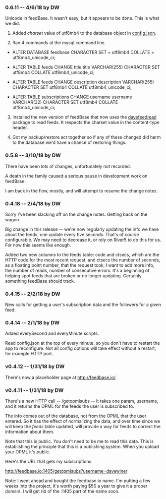 ### 0.6.11 -- 4/6/18 by DW

Unicode in feedBase. It wasn't easy, but it appears to be done. This is what we did. 

1. Added <i>charset</i> value of utf8mb4 to the database object in <a href="https://github.com/scripting/feedBase/blob/master/docs/config.md">config.json</a>. 

2. Ran 4 commands at the mysql command line. 

* ALTER DATABASE feedbase CHARACTER SET = utf8mb4 COLLATE = utf8mb4_unicode_ci;

* ALTER TABLE feeds CHANGE title title VARCHAR(255) CHARACTER SET utf8mb4 COLLATE utf8mb4_unicode_ci;

* ALTER TABLE feeds CHANGE description description VARCHAR(255) CHARACTER SET utf8mb4 COLLATE utf8mb4_unicode_ci;

* ALTER TABLE subscriptions CHANGE username username VARCHAR(32) CHARACTER SET utf8mb4 COLLATE utf8mb4_unicode_ci;

3. Installed the new version of feedBase that now uses the <a href="https://www.npmjs.com/package/davefeedread">davefeedread</a> package to read feeds. It respects the charset value in the content-type header. 

4. Got my backup/restore act together so if any of these changed did harm to the database we'd have a chance of restoring things. 

### 0.5.8 -- 3/10/18 by DW

There have been lots of changes, unfortunately not recorded. 

A death in the family caused a serious pause in development work on feedBase. 

I am back in the flow, mostly, and will attempt to resume the change notes. 

### 0.4.18 -- 2/4/18 by DW

Sorry I've been slacking off on the change notes. Getting back on the wagon.

Big change in this release -- we're now regularly updating the info we have about the feeds, one update every five seconds. That's of course configurable. We may need to decrease it, or rely on River5 to do this for us. For now this seems like enough.

Added two new columns to the feeds table: code and ctsecs, which are the HTTP code for the most recent request, and ctsecs the number of seconds, as a floating point number, that the request took. I want to add more info, the number of reads, number of consecutive errors. It's a beginning of helping spot feeds that are broken or no longer updating. Certainly something feedBase should track.

### 0.4.15 -- 2/2/18 by DW

New calls for getting a user's subscription data and the followers for a given feed. 

### 0.4.14 -- 2/1/18 by DW

Added everySecond and everyMinute scripts. 

Read config.json at the top of every minute, so you don't have to restart the app to reconfigure. Not all config options will take effect without a restart, for example HTTP port. 

### v0.4.12 -- 1/31/18 by DW

There's now a placeholder page at http://feedbase.io/.

### v0.4.11 -- 1/31/18 by DW

There's a new HTTP call -- /getopmlsubs -- It takes one param, username, and it returns the OPML for the feeds the user is subscribed to. 

The info comes out of the database, not from the OPML that the user entered. So it has the effect of normalizing the data, and over time since we will keep the <i>feeds</i> table updated, will provide a way for feeds to correct the information about them.

Note that this is public. You don't need to be me to read this data. This is establishing the principle that this is a publishing system. When you upload your OPML it's public. 

Here's the URL that gets my subscriptions.

http://feedbase.io:1405/getopmlsubs?username=davewiner

Note: I went ahead and bought the feedbase.io name. I'm putting a few weeks into the project, it's worth paying $50 a year to give it a proper domain. I will get rid of the :1405 part of the name soon.

